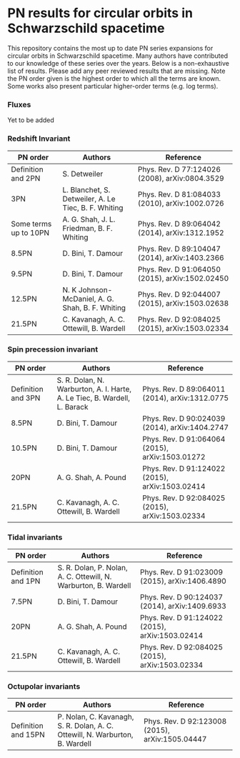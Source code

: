 # PN results for circular orbits in Schwarzschild spacetime

This repository contains the most up to date PN series expansions for circular orbits in Schwarzschild spacetime. Many authors have contributed to our knowledge of these series over the years. Below is a non-exhaustive list of results. Please add any peer reviewed results that are missing. Note the PN order given is the highest order to which all the terms are known. Some works also present particular higher-order terms (e.g. log terms).

### Fluxes

Yet to be added

### Redshift Invariant

| PN order 				| Authors								               | Reference                                       |
|-----------------------|------------------------------------------------------|-------------------------------------------------|
| Definition and 2PN 	| S. Detweiler							               | Phys. Rev. D 77:124026 (2008), arXiv:0804.3529  |
| 3PN					| L. Blanchet, S. Detweiler, A. Le Tiec, B. F. Whiting | Phys. Rev. D 81:084033 (2010), arXiv:1002.0726  |
| Some terms up to 10PN | A. G. Shah, J. L. Friedman, B. F. Whiting            | Phys. Rev. D 89:064042 (2014), arXiv:1312.1952  |
| 8.5PN 				| D. Bini, T. Damour                                   | Phys. Rev. D 89:104047 (2014), arXiv:1403.2366  |
| 9.5PN 				| D. Bini, T. Damour                                   | Phys. Rev. D 91:064050 (2015), arXiv:1502.02450 |
| 12.5PN				| N. K Johnson-McDaniel, A. G. Shah, B. F. Whiting     | Phys. Rev. D 92:044007 (2015), arXiv:1503.02638 |
| 21.5PN 				| C. Kavanagh, A. C. Ottewill, B. Wardell              | Phys. Rev. D 92:084025 (2015), arXiv:1503.02334 |

### Spin precession invariant

| PN order 				| Authors								    								| Reference										  |
|-----------------------|---------------------------------------------------------------------------|-------------------------------------------------|
| Definition and 3PN    | S. R. Dolan, N. Warburton, A. I. Harte, A. Le Tiec, B. Wardell, L. Barack | Phys. Rev. D 89:064011 (2014), arXiv:1312.0775  |
| 8.5PN					| D. Bini, T. Damour														| Phys. Rev. D 90:024039 (2014), arXiv:1404.2747  |
| 10.5PN				| D. Bini, T. Damour														| Phys. Rev. D 91:064064 (2015), arXiv:1503.01272 |
| 20PN					| A. G. Shah, A. Pound														| Phys. Rev. D 91:124022 (2015), arXiv:1503.02414 |
| 21.5PN				| C. Kavanagh, A. C. Ottewill, B. Wardell									| Phys. Rev. D 92:084025 (2015), arXiv:1503.02334 |

### Tidal invariants

| PN order 				| Authors								    								| Reference										  |
|-----------------------|---------------------------------------------------------------------------|-------------------------------------------------|
| Definition and 1PN    | S. R. Dolan, P. Nolan, A. C. Ottewill, N. Warburton, B. Wardell           | Phys. Rev. D 91:023009 (2015), arXiv:1406.4890  |
| 7.5PN                 | D. Bini, T. Damour                                                        | Phys. Rev. D 90:124037 (2014), arXiv:1409.6933  |
| 20PN                  | A. G. Shah, A. Pound	                                                    | Phys. Rev. D 91:124022 (2015), arXiv:1503.02414 |
| 21.5PN                | C. Kavanagh, A. C. Ottewill, B. Wardell                                   | Phys. Rev. D 92:084025 (2015), arXiv:1503.02334 |

### Octupolar invariants

| PN order 				| Authors								    								   | Reference										 |
|-----------------------|------------------------------------------------------------------------------|-------------------------------------------------|
| Definition and 15PN   | P. Nolan, C. Kavanagh, S. R. Dolan, A. C. Ottewill, N. Warburton, B. Wardell | Phys. Rev. D 92:123008 (2015), arXiv:1505.04447 |